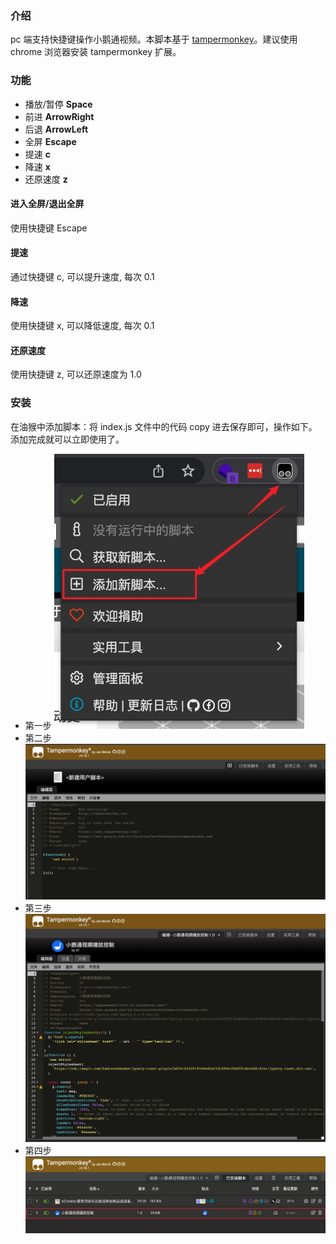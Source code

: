 ### 介绍

pc 端支持快捷键操作小鹅通视频。本脚本基于 [tampermonkey](https://www.tampermonkey.net/)。建议使用 chrome 浏览器安装 tampermonkey 扩展。

### 功能

- 播放/暂停 **Space**
- 前进 **ArrowRight**
- 后退 **ArrowLeft**
- 全屏 **Escape**
- 提速 **c**
- 降速 **x**
- 还原速度 **z**

#### 进入全屏/退出全屏

使用快捷键 Escape

#### 提速

通过快捷键 c, 可以提升速度, 每次 0.1

#### 降速

使用快捷键 x, 可以降低速度, 每次 0.1

#### 还原速度

使用快捷键 z, 可以还原速度为 1.0

### 安装

在油猴中添加脚本：将 index.js 文件中的代码 copy 进去保存即可，操作如下。添加完成就可以立即使用了。

- 第一步
  <img style="display: inline-block" src="./static/添加新脚本.png" width="400" />
- 第二步
  <img style="display: inline-block" src="./static/新脚本默认页面.png" width="700" />
- 第三步
  <img style="display: inline-block" src="./static/粘贴脚本内容.png" width="700" />
- 第四步
  <img style="display: inline-block" src="./static/添加成功.png" width="700" />

